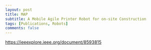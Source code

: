 ```yaml
---
layout: post
title: MAP
subtitle: A Mobile Agile Printer Robot for on-site Construction
tags: [Publications, Robots]
comments: false
---
```


https://ieeexplore.ieee.org/document/8593815
